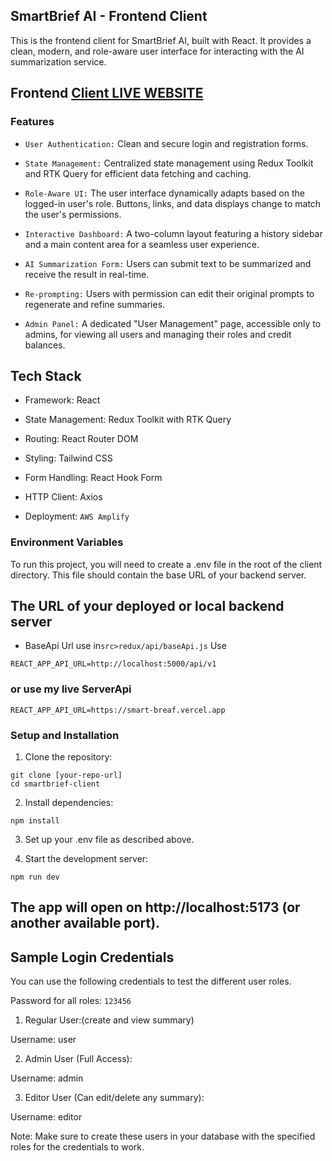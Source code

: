 ## SmartBrief AI - Frontend Client

This is the frontend client for SmartBrief AI, built with React. It provides a clean, modern, and role-aware user interface for interacting with the AI summarization service.

## Frontend [Client LIVE WEBSITE](https://master.d3mia3lbsm9fsq.amplifyapp.com/)

### Features

- `User Authentication:` Clean and secure login and registration forms.

- `State Management:` Centralized state management using Redux Toolkit and RTK Query for efficient data fetching and caching.

- `Role-Aware UI:` The user interface dynamically adapts based on the logged-in user's role. Buttons, links, and data displays change to match the user's permissions.

- `Interactive Dashboard:` A two-column layout featuring a history sidebar and a main content area for a seamless user experience.

- `AI Summarization Form:` Users can submit text to be summarized and receive the result in real-time.

- `Re-prompting:` Users with permission can edit their original prompts to regenerate and refine summaries.

- `Admin Panel:` A dedicated "User Management" page, accessible only to admins, for viewing all users and managing their roles and credit balances.

## Tech Stack

- Framework: React

- State Management: Redux Toolkit with RTK Query

- Routing: React Router DOM

- Styling: Tailwind CSS

- Form Handling: React Hook Form

- HTTP Client: Axios

- Deployment: `AWS Amplify`

### Environment Variables

To run this project, you will need to create a .env file in the root of the client directory. This file should contain the base URL of your backend server.

## The URL of your deployed or local backend server

- BaseApi Url use in`src>redux/api/baseApi.js`
  Use

```
REACT_APP_API_URL=http://localhost:5000/api/v1
```

### or use my live ServerApi

```
REACT_APP_API_URL=https://smart-breaf.vercel.app

```

### Setup and Installation

1. Clone the repository:

```
git clone [your-repo-url]
cd smartbrief-client
```

2. Install dependencies:

```
npm install
```

3. Set up your .env file as described above.

4. Start the development server:

```
npm run dev
```

## The app will open on http://localhost:5173 (or another available port).

## Sample Login Credentials

You can use the following credentials to test the different user roles.

Password for all roles: `123456`

1. Regular User:(create and view summary)

Username: user

2. Admin User (Full Access):

Username: admin

3. Editor User (Can edit/delete any summary):

Username: editor

Note: Make sure to create these users in your database with the specified roles for the credentials to work.
